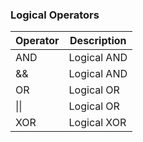 ### Logical Operators

| Operator | Description |
| -------- | ----------- |
| AND      | Logical AND |
| &&       | Logical AND |
| OR       | Logical OR  |
| \|\|     | Logical OR  |
| XOR      | Logical XOR |